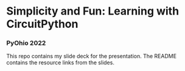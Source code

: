 # Simplicity and Fun: Learning with CircuitPython
### PyOhio 2022

This repo contains my slide deck for the presentation. The README contains the resource links from the slides.
